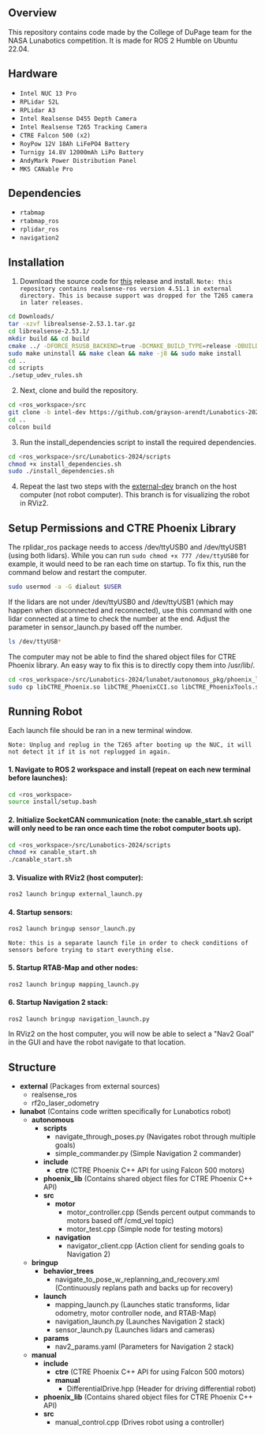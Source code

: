 ## Overview

This repository contains code made by the College of DuPage team for the NASA Lunabotics competition. It is made for ROS 2 Humble on Ubuntu 22.04. 

## Hardware

- `Intel NUC 13 Pro`
- `RPLidar S2L`
- `RPLidar A3`
- `Intel Realsense D455 Depth Camera`
- `Intel Realsense T265 Tracking Camera`
- `CTRE Falcon 500 (x2)`
- `RoyPow 12V 18Ah LiFePO4 Battery`
- `Turnigy 14.8V 12000mAh LiPo Battery`
- `AndyMark Power Distribution Panel`
- `MKS CANable Pro`

## Dependencies

- `rtabmap`
- `rtabmap_ros`
- `rplidar_ros`
- `navigation2`

## Installation

1. Download the source code for [this](https://github.com/IntelRealSense/librealsense/releases/tag/v2.53.1) release and install.
`Note: this repository contains realsense-ros version 4.51.1 in external directory. This is because support was dropped for the T265 camera in later releases.`

```bash
cd Downloads/
tar -xzvf librealsense-2.53.1.tar.gz
cd librealsense-2.53.1/
mkdir build && cd build
cmake ../ -DFORCE_RSUSB_BACKEND=true -DCMAKE_BUILD_TYPE=release -DBUILD_EXAMPLES=true -DBUILD_GRAPHICAL_EXAMPLES=true
sudo make uninstall && make clean && make -j8 && sudo make install
cd ..
cd scripts
./setup_udev_rules.sh
```

2. Next, clone and build the repository.

```bash
cd <ros_workspace>/src
git clone -b intel-dev https://github.com/grayson-arendt/Lunabotics-2024.git
cd ..
colcon build
```

3. Run the install_dependencies script to install the required dependencies.

```bash
cd <ros_workspace>/src/Lunabotics-2024/scripts
chmod +x install_dependencies.sh
sudo ./install_dependencies.sh
```

4. Repeat the last two steps with the [external-dev](https://github.com/grayson-arendt/Lunabotics-2024/external-dev.git) branch on the host computer (not robot computer). This branch is for visualizing the robot in RViz2.

## Setup Permissions and CTRE Phoenix Library

The rplidar_ros package needs to access /dev/ttyUSB0 and /dev/ttyUSB1 (using both lidars). While you can run `sudo chmod +x 777 /dev/ttyUSB0` for example, it would need to be ran each time on startup. To fix this, run the command below and restart the computer.

```bash
sudo usermod -a -G dialout $USER
```

If the lidars are not under /dev/ttyUSB0 and /dev/ttyUSB1 (which may happen when disconnected and reconnected), use this command with one lidar connected at a time to check the number at the end. Adjust the parameter in sensor_launch.py based off the number. 

```bash
ls /dev/ttyUSB*
```

The computer may not be able to find the shared object files for CTRE Phoenix library. An easy way to fix this is to directly copy them into /usr/lib/.

```bash
cd <ros_workspace>/src/Lunabotics-2024/lunabot/autonomous_pkg/phoenix_lib/x86-64/
sudo cp libCTRE_Phoenix.so libCTRE_PhoenixCCI.so libCTRE_PhoenixTools.so /usr/lib/
```

## Running Robot

Each launch file should be ran in a new terminal window. 

`Note: Unplug and replug in the T265 after booting up the NUC, it will not detect it if it is not replugged in again.`

#### 1. Navigate to ROS 2 workspace and install (repeat on each new terminal before launches):
```bash
cd <ros_workspace>
source install/setup.bash
```

#### 2. Initialize SocketCAN communication (note: the canable_start.sh script will only need to be ran once each time the robot computer boots up).
```bash
cd <ros_workspace>/src/Lunabotics-2024/scripts
chmod +x canable_start.sh 
./canable_start.sh
```

#### 3. Visualize with RViz2 (host computer):
```bash
ros2 launch bringup external_launch.py
```

#### 4. Startup sensors:

```bash
ros2 launch bringup sensor_launch.py
```
`Note: this is a separate launch file in order to check conditions of sensors before trying to start everything else.`

#### 5. Startup RTAB-Map and other nodes:

```bash
ros2 launch bringup mapping_launch.py
```

#### 6. Startup Navigation 2 stack:

```bash
ros2 launch bringup navigation_launch.py
```

In RViz2 on the host computer, you will now be able to select a "Nav2 Goal" in the GUI and have the robot navigate to that location. 

## Structure

- **external** (Packages from external sources)
  - realsense_ros
  - rf2o_laser_odometry
- **lunabot** (Contains code written specifically for Lunabotics robot)
  - **autonomous**
    - **scripts**
      - navigate_through_poses.py (Navigates robot through multiple goals)
      - simple_commander.py (Simple Navigation 2 commander)
    - **include**
      - **ctre** (CTRE Phoenix C++ API for using Falcon 500 motors)
    - **phoenix_lib** (Contains shared object files for CTRE Phoenix C++ API)
    - **src**
      - **motor**
        - motor_controller.cpp (Sends percent output commands to motors based off /cmd_vel topic)
        - motor_test.cpp (Simple node for testing motors)
      - **navigation**
        - navigator_client.cpp (Action client for sending goals to Navigation 2)
  - **bringup** 
    - **behavior_trees**
      - navigate_to_pose_w_replanning_and_recovery.xml (Continuously replans path and backs up for recovery)
    - **launch**
      - mapping_launch.py (Launches static transforms, lidar odometry, motor controller node, and RTAB-Map)
      - navigation_launch.py (Launches Navigation 2 stack)
      - sensor_launch.py (Launches lidars and cameras)
    - **params**
      - nav2_params.yaml (Parameters for Navigation 2 stack)
  - **manual**
    - **include**
      - **ctre** (CTRE Phoenix C++ API for using Falcon 500 motors)
      - **manual**
        - DifferentialDrive.hpp (Header for driving differential robot)
    - **phoenix_lib** (Contains shared object files for CTRE Phoenix C++ API)
    - **src**
      - manual_control.cpp (Drives robot using a controller)

